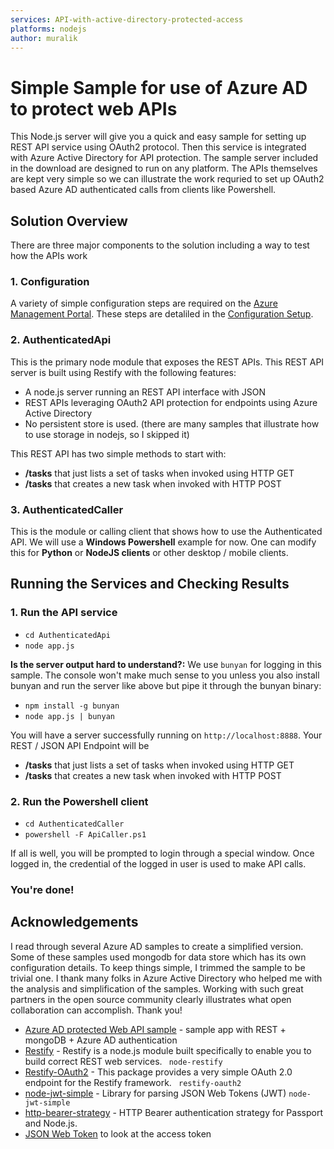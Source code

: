 ```yaml
---
services: API-with-active-directory-protected-access
platforms: nodejs
author: muralik
---
```


# Simple Sample for use of Azure AD to protect web APIs

This Node.js server will give you a quick and easy sample for setting up REST API service using OAuth2 protocol. Then this service is integrated with Azure Active Directory for API protection. The sample server included in the download are designed to run on any platform. The APIs themselves are kept very simple so we can illustrate the work requried to set up OAuth2 based Azure AD authenticated calls from clients like Powershell.


## Solution Overview

There are three major components to the solution including a way to test how the APIs work

### 1. Configuration
A variety of simple configuration steps are required on the [Azure Management Portal](http://manage.windowsazure.com). 
These steps are detaliled in the [Configuration Setup](config/).

### 2. AuthenticatedApi
This is the primary node module that exposes the REST APIs. This REST API server is built using Restify with the following features:

* A node.js server running an REST API interface with JSON
* REST APIs leveraging OAuth2 API protection for endpoints using Azure Active Directory
* No persistent store is used. (there are many samples that illustrate how to use storage in nodejs, so I skipped it)

This REST API has two simple methods to start with:
* **/tasks** that just lists a set of tasks when invoked using HTTP GET
* **/tasks** that creates a new task when invoked with HTTP POST

### 3. AuthenticatedCaller
This is the module or calling client that shows how to use the Authenticated API. We will use a **Windows Powershell** example for now. 
One can modify this for **Python** or **NodeJS clients** or other desktop / mobile clients.

## Running the Services and Checking Results

### 1. Run the API service

* `cd AuthenticatedApi`
* `node app.js`

**Is the server output hard to understand?:** We use `bunyan` for logging in this sample. The console won't make much sense to you unless you also install bunyan and run the server like above but pipe it through the bunyan binary:

* `npm install -g bunyan`
* `node app.js | bunyan`

You will have a server successfully running on `http://localhost:8888`. 
Your REST / JSON API Endpoint will be 

* **/tasks** that just lists a set of tasks when invoked using HTTP GET
* **/tasks** that creates a new task when invoked with HTTP POST

### 2. Run the Powershell client

* `cd AuthenticatedCaller`
* `powershell -F ApiCaller.ps1`

If all is well, you will be prompted to login through a special window. Once logged in, the credential of the logged in user is used to make API calls.

### You're done!

## Acknowledgements

I read through several Azure AD samples to create a simplified version. Some of these samples used mongodb for data store which has its own configuration details. To keep things simple, I trimmed the sample to be trivial one. I thank many folks in Azure Active Directory who helped me with the analysis and simplification of the samples. Working with such great partners in the open source community clearly illustrates what open collaboration can accomplish. Thank you!

- [Azure AD protected Web API sample](https://github.com/Azure-Samples/active-directory-node-webapi) - sample app with REST + mongoDB + Azure AD authentication
- [Restify](http://mcavage.me/node-restify/) - Restify is a node.js module built specifically to enable you to build correct REST web services. ``` node-restify```
- [Restify-OAuth2](https://github.com/domenic/restify-oauth2) - This package provides a very simple OAuth 2.0 endpoint for the Restify framework. ``` restify-oauth2```
- [node-jwt-simple](https://github.com/hokaccha/node-jwt-simple) - Library for parsing JSON Web Tokens (JWT) ```node-jwt-simple```
- [http-bearer-strategy](https://github.com/jaredhanson/passport-http-bearer) - HTTP Bearer authentication strategy for Passport and Node.js.
- [JSON Web Token](http://jwt.io/) to look at the access token

